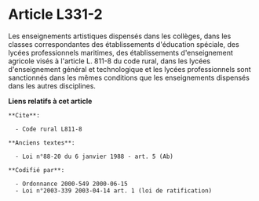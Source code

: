 # Article L331-2

Les enseignements artistiques dispensés dans les collèges, dans les classes correspondantes des établissements d'éducation
spéciale, des lycées professionnels maritimes, des établissements d'enseignement agricole visés à l'article L. 811-8 du code
rural, dans les lycées d'enseignement général et technologique et les lycées professionnels sont sanctionnés dans les mêmes
conditions que les enseignements dispensés dans les autres disciplines.

**Liens relatifs à cet article**

	**Cite**:

	  - Code rural L811-8

	**Anciens textes**:

	  - Loi n°88-20 du 6 janvier 1988 - art. 5 (Ab)

	**Codifié par**:

	  - Ordonnance 2000-549 2000-06-15
	  - Loi n°2003-339 2003-04-14 art. 1 (loi de ratification)
